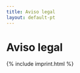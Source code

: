 ```yaml
---
title: Aviso legal
layout: default-pt
---
```




<!-- GENERATED FILE -- DO NOT EDIT -->



# Aviso legal

{% include imprint.html %}
